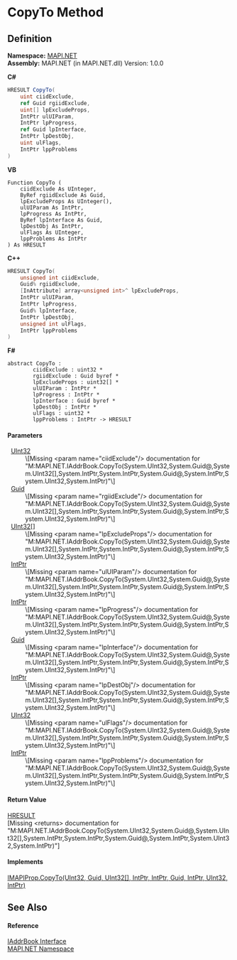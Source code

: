# CopyTo Method




## Definition
**Namespace:** <a href="5bef4637-66f8-16d4-e5f4-4d0da57a1538.md">MAPI.NET</a>  
**Assembly:** MAPI.NET (in MAPI.NET.dll) Version: 1.0.0

**C#**
``` C#
HRESULT CopyTo(
	uint ciidExclude,
	ref Guid rgiidExclude,
	uint[] lpExcludeProps,
	IntPtr ulUIParam,
	IntPtr lpProgress,
	ref Guid lpInterface,
	IntPtr lpDestObj,
	uint ulFlags,
	IntPtr lppProblems
)
```
**VB**
``` VB
Function CopyTo ( 
	ciidExclude As UInteger,
	ByRef rgiidExclude As Guid,
	lpExcludeProps As UInteger(),
	ulUIParam As IntPtr,
	lpProgress As IntPtr,
	ByRef lpInterface As Guid,
	lpDestObj As IntPtr,
	ulFlags As UInteger,
	lppProblems As IntPtr
) As HRESULT
```
**C++**
``` C++
HRESULT CopyTo(
	unsigned int ciidExclude, 
	Guid% rgiidExclude, 
	[InAttribute] array<unsigned int>^ lpExcludeProps, 
	IntPtr ulUIParam, 
	IntPtr lpProgress, 
	Guid% lpInterface, 
	IntPtr lpDestObj, 
	unsigned int ulFlags, 
	IntPtr lppProblems
)
```
**F#**
``` F#
abstract CopyTo : 
        ciidExclude : uint32 * 
        rgiidExclude : Guid byref * 
        lpExcludeProps : uint32[] * 
        ulUIParam : IntPtr * 
        lpProgress : IntPtr * 
        lpInterface : Guid byref * 
        lpDestObj : IntPtr * 
        ulFlags : uint32 * 
        lppProblems : IntPtr -> HRESULT 
```



#### Parameters
<dl><dt>  <a href="https://learn.microsoft.com/dotnet/api/system.uint32" target="_blank" rel="noopener noreferrer">UInt32</a></dt><dd>\[Missing &lt;param name="ciidExclude"/&gt; documentation for "M:MAPI.NET.IAddrBook.CopyTo(System.UInt32,System.Guid@,System.UInt32[],System.IntPtr,System.IntPtr,System.Guid@,System.IntPtr,System.UInt32,System.IntPtr)"\]</dd><dt>  <a href="https://learn.microsoft.com/dotnet/api/system.guid" target="_blank" rel="noopener noreferrer">Guid</a></dt><dd>\[Missing &lt;param name="rgiidExclude"/&gt; documentation for "M:MAPI.NET.IAddrBook.CopyTo(System.UInt32,System.Guid@,System.UInt32[],System.IntPtr,System.IntPtr,System.Guid@,System.IntPtr,System.UInt32,System.IntPtr)"\]</dd><dt>  <a href="https://learn.microsoft.com/dotnet/api/system.uint32" target="_blank" rel="noopener noreferrer">UInt32</a>[]</dt><dd>\[Missing &lt;param name="lpExcludeProps"/&gt; documentation for "M:MAPI.NET.IAddrBook.CopyTo(System.UInt32,System.Guid@,System.UInt32[],System.IntPtr,System.IntPtr,System.Guid@,System.IntPtr,System.UInt32,System.IntPtr)"\]</dd><dt>  <a href="https://learn.microsoft.com/dotnet/api/system.intptr" target="_blank" rel="noopener noreferrer">IntPtr</a></dt><dd>\[Missing &lt;param name="ulUIParam"/&gt; documentation for "M:MAPI.NET.IAddrBook.CopyTo(System.UInt32,System.Guid@,System.UInt32[],System.IntPtr,System.IntPtr,System.Guid@,System.IntPtr,System.UInt32,System.IntPtr)"\]</dd><dt>  <a href="https://learn.microsoft.com/dotnet/api/system.intptr" target="_blank" rel="noopener noreferrer">IntPtr</a></dt><dd>\[Missing &lt;param name="lpProgress"/&gt; documentation for "M:MAPI.NET.IAddrBook.CopyTo(System.UInt32,System.Guid@,System.UInt32[],System.IntPtr,System.IntPtr,System.Guid@,System.IntPtr,System.UInt32,System.IntPtr)"\]</dd><dt>  <a href="https://learn.microsoft.com/dotnet/api/system.guid" target="_blank" rel="noopener noreferrer">Guid</a></dt><dd>\[Missing &lt;param name="lpInterface"/&gt; documentation for "M:MAPI.NET.IAddrBook.CopyTo(System.UInt32,System.Guid@,System.UInt32[],System.IntPtr,System.IntPtr,System.Guid@,System.IntPtr,System.UInt32,System.IntPtr)"\]</dd><dt>  <a href="https://learn.microsoft.com/dotnet/api/system.intptr" target="_blank" rel="noopener noreferrer">IntPtr</a></dt><dd>\[Missing &lt;param name="lpDestObj"/&gt; documentation for "M:MAPI.NET.IAddrBook.CopyTo(System.UInt32,System.Guid@,System.UInt32[],System.IntPtr,System.IntPtr,System.Guid@,System.IntPtr,System.UInt32,System.IntPtr)"\]</dd><dt>  <a href="https://learn.microsoft.com/dotnet/api/system.uint32" target="_blank" rel="noopener noreferrer">UInt32</a></dt><dd>\[Missing &lt;param name="ulFlags"/&gt; documentation for "M:MAPI.NET.IAddrBook.CopyTo(System.UInt32,System.Guid@,System.UInt32[],System.IntPtr,System.IntPtr,System.Guid@,System.IntPtr,System.UInt32,System.IntPtr)"\]</dd><dt>  <a href="https://learn.microsoft.com/dotnet/api/system.intptr" target="_blank" rel="noopener noreferrer">IntPtr</a></dt><dd>\[Missing &lt;param name="lppProblems"/&gt; documentation for "M:MAPI.NET.IAddrBook.CopyTo(System.UInt32,System.Guid@,System.UInt32[],System.IntPtr,System.IntPtr,System.Guid@,System.IntPtr,System.UInt32,System.IntPtr)"\]</dd></dl>

#### Return Value
<a href="50596607-a328-ef10-6ea9-0448fbb7d197.md">HRESULT</a>  
\[Missing &lt;returns&gt; documentation for "M:MAPI.NET.IAddrBook.CopyTo(System.UInt32,System.Guid@,System.UInt32[],System.IntPtr,System.IntPtr,System.Guid@,System.IntPtr,System.UInt32,System.IntPtr)"\]

#### Implements
<a href="446da6c3-cf56-9eae-0067-556449bcbd5e.md">IMAPIProp.CopyTo(UInt32, Guid, UInt32[], IntPtr, IntPtr, Guid, IntPtr, UInt32, IntPtr)</a>  


## See Also


#### Reference
<a href="3e0ae0ab-2ec1-3cb4-6c4f-5d6faee00a6e.md">IAddrBook Interface</a>  
<a href="5bef4637-66f8-16d4-e5f4-4d0da57a1538.md">MAPI.NET Namespace</a>  

